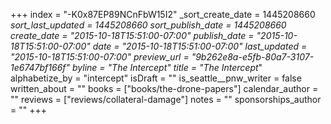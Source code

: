 +++
index = "-K0x87EP89NCnFbW15I2"
_sort_create_date = 1445208660
_sort_last_updated = 1445208660
_sort_publish_date = 1445208660
create_date = "2015-10-18T15:51:00-07:00"
publish_date = "2015-10-18T15:51:00-07:00"
date = "2015-10-18T15:51:00-07:00"
last_updated = "2015-10-18T15:51:00-07:00"
preview_url = "9b262e8a-e5fb-80a7-3107-1e6747bf166f"
byline = "The Intercept_"
title = "The Intercept_"
alphabetize_by = "intercept"
isDraft = ""
is_seattle__pnw_writer = false
written_about = ""
books = ["books/the-drone-papers"]
calendar_author = ""
reviews = ["reviews/collateral-damage"]
notes = ""
sponsorships_author = ""
+++
